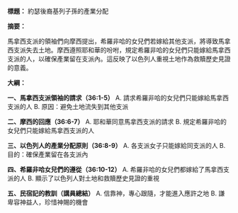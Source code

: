 **標題：** 約瑟後裔基列子孫的產業分配

**摘要：**

馬拿西支派的領袖們向摩西提出，希羅非哈的女兒們若嫁給其他支派，將導致馬拿西支派失去土地。摩西遵照耶和華的吩咐，規定希羅非哈的女兒們只能嫁給馬拿西支派的人，以確保產業留在支派內。這反映了以色列人重視土地作為救贖歷史見證的意義。

**大綱：**

**一、馬拿西支派領袖的請求（36:1-5）**
    A. 請求希羅非哈的女兒們只能嫁給馬拿西支派的人
    B. 原因：避免土地流失到其他支派

**二、摩西的回應（36:6-7）**
    A. 耶和華同意馬拿西支派的請求
    B. 規定希羅非哈的女兒們只能嫁給馬拿西支派的人

**三、以色列人的產業分配原則（36:8-9）**
    A. 各支派女子只能嫁給同支派的人
    B. 目的：確保產業留在各支派內

**四、希羅非哈女兒們的遵從（36:10-12）**
    A. 希羅非哈的女兒們都嫁給了馬拿西支派的人
    B. 顯示了以色列人對土地和救贖歷史見證的重視

**五、民宿記的教訓（講員總結）**
    A. 信靠神，專心跟隨，才能進入應許之地
    B. 謙卑容神益人，珍惜神賜的機會
